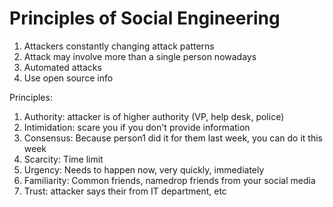 # Principles of Social Engineering

1. Attackers constantly changing attack patterns
1. Attack may involve more than a single person nowadays
1. Automated attacks
 1. Use open source info

Principles:
1. Authority: attacker is of higher authority (VP, help desk, police)
1. Intimidation: scare you if you don't provide information
1. Consensus: Because person1 did it for them last week, you can do it this week
1. Scarcity: Time limit
1. Urgency: Needs to happen now, very quickly, immediately
1. Familiarity: Common friends, namedrop friends from your social media
1. Trust: attacker says their from IT department, etc
